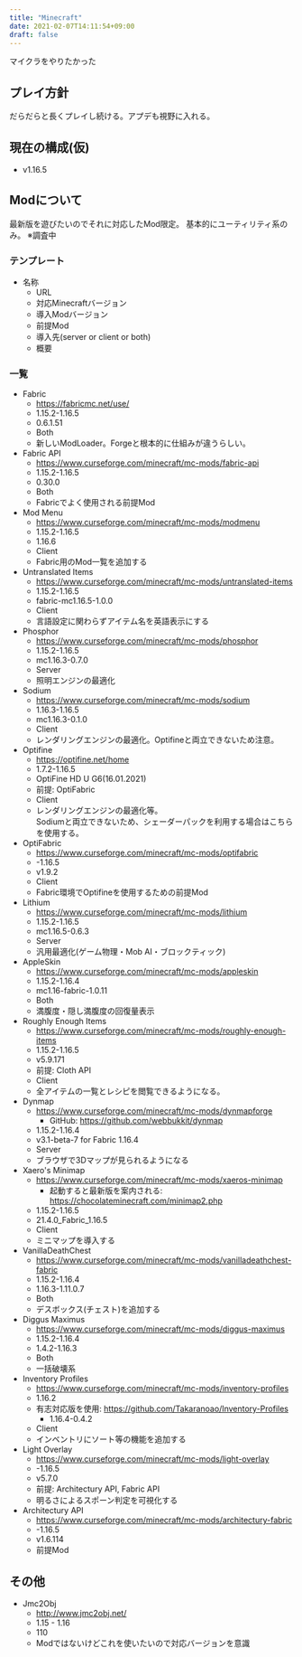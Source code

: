 ```yaml
---
title: "Minecraft"
date: 2021-02-07T14:11:54+09:00
draft: false
---
```


マイクラをやりたかった

## プレイ方針
だらだらと長くプレイし続ける。アプデも視野に入れる。

## 現在の構成(仮)
* v1.16.5

## Modについて
最新版を遊びたいのでそれに対応したMod限定。
基本的にユーティリティ系のみ。
※調査中

### テンプレート
* 名称
  * URL
  * 対応Minecraftバージョン
  * 導入Modバージョン
  * 前提Mod
  * 導入先(server or client or both)
  * 概要

### 一覧
* Fabric
  * https://fabricmc.net/use/
  * 1.15.2-1.16.5
  * 0.6.1.51
  * Both
  * 新しいModLoader。Forgeと根本的に仕組みが違うらしい。
* Fabric API
  * https://www.curseforge.com/minecraft/mc-mods/fabric-api
  * 1.15.2-1.16.5
  * 0.30.0
  * Both
  * Fabricでよく使用される前提Mod
* Mod Menu
  * https://www.curseforge.com/minecraft/mc-mods/modmenu
  * 1.15.2-1.16.5
  * 1.16.6
  * Client
  * Fabric用のMod一覧を追加する
* Untranslated Items
  * https://www.curseforge.com/minecraft/mc-mods/untranslated-items
  * 1.15.2-1.16.5
  * fabric-mc1.16.5-1.0.0
  * Client
  * 言語設定に関わらずアイテム名を英語表示にする
* Phosphor
  * https://www.curseforge.com/minecraft/mc-mods/phosphor
  * 1.15.2-1.16.5
  * mc1.16.3-0.7.0
  * Server
  * 照明エンジンの最適化
* Sodium
  * https://www.curseforge.com/minecraft/mc-mods/sodium
  * 1.16.3-1.16.5
  * mc1.16.3-0.1.0
  * Client
  * レンダリングエンジンの最適化。Optifineと両立できないため注意。
* Optifine
  * https://optifine.net/home
  * 1.7.2-1.16.5
  * OptiFine HD U G6(16.01.2021)
  * 前提: OptiFabric
  * Client
  * レンダリングエンジンの最適化等。  
    Sodiumと両立できないため、シェーダーパックを利用する場合はこちらを使用する。
* OptiFabric
  * https://www.curseforge.com/minecraft/mc-mods/optifabric
  * -1.16.5
  * v1.9.2
  * Client
  * Fabric環境でOptifineを使用するための前提Mod
* Lithium
  * https://www.curseforge.com/minecraft/mc-mods/lithium
  * 1.15.2-1.16.5
  * mc1.16.5-0.6.3
  * Server
  * 汎用最適化(ゲーム物理・Mob AI・ブロックティック)
* AppleSkin
  * https://www.curseforge.com/minecraft/mc-mods/appleskin
  * 1.15.2-1.16.4
  * mc1.16-fabric-1.0.11
  * Both
  * 満腹度・隠し満腹度の回復量表示
* Roughly Enough Items
  * https://www.curseforge.com/minecraft/mc-mods/roughly-enough-items
  * 1.15.2-1.16.5
  * v5.9.171
  * 前提: Cloth API
  * Client
  * 全アイテムの一覧とレシピを閲覧できるようになる。
* Dynmap
  * https://www.curseforge.com/minecraft/mc-mods/dynmapforge
    * GitHub: https://github.com/webbukkit/dynmap
  * 1.15.2-1.16.4
  * v3.1-beta-7 for Fabric 1.16.4
  * Server
  * ブラウザで3Dマップが見られるようになる
* Xaero's Minimap
  * https://www.curseforge.com/minecraft/mc-mods/xaeros-minimap
    * 起動すると最新版を案内される: https://chocolateminecraft.com/minimap2.php
  * 1.15.2-1.16.5
  * 21.4.0_Fabric_1.16.5
  * Client
  * ミニマップを導入する
* VanillaDeathChest
  * https://www.curseforge.com/minecraft/mc-mods/vanilladeathchest-fabric
  * 1.15.2-1.16.4
  * 1.16.3-1.11.0.7
  * Both
  * デスボックス(チェスト)を追加する
* Diggus Maximus
  * https://www.curseforge.com/minecraft/mc-mods/diggus-maximus
  * 1.15.2-1.16.4
  * 1.4.2-1.16.3
  * Both
  * 一括破壊系
* Inventory Profiles
  * https://www.curseforge.com/minecraft/mc-mods/inventory-profiles
  * 1.16.2
  * 有志対応版を使用: https://github.com/Takaranoao/Inventory-Profiles
    * 1.16.4-0.4.2
  * Client
  * インベントリにソート等の機能を追加する
* Light Overlay
  * https://www.curseforge.com/minecraft/mc-mods/light-overlay
  * -1.16.5
  * v5.7.0
  * 前提: Architectury API, Fabric API
  * 明るさによるスポーン判定を可視化する
* Architectury API
  * https://www.curseforge.com/minecraft/mc-mods/architectury-fabric
  * -1.16.5
  * v1.6.114
  * 前提Mod

## その他
* Jmc2Obj
  * http://www.jmc2obj.net/
  * 1.15 - 1.16
  * 110
  * Modではないけどこれを使いたいので対応バージョンを意識
